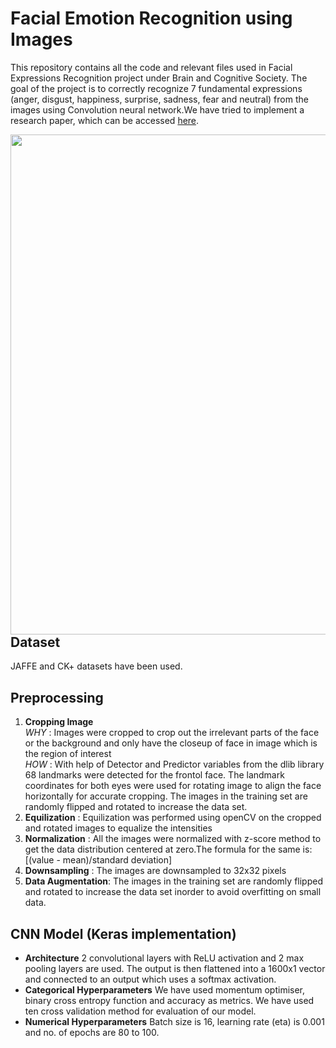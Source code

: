 # Facial Emotion Recognition using Images 
This repository contains all the code and relevant files used in Facial Expressions Recognition project under Brain and Cognitive Society. The goal of the project is to correctly recognize 7 fundamental expressions (anger, disgust, happiness, surprise, sadness, fear and neutral) from the images using Convolution neural network.We have tried to implement a research paper, which can be accessed [here](https://drive.google.com/open?id=1qMUhEFLUEuJlHO5SKjULNYfSS25ZSw4a). 

<img align="right" height="800" src="https://user-images.githubusercontent.com/68155715/87231592-fe4b0080-c3d5-11ea-8dfc-d973a2d8b5ab.jpg">

## Dataset
JAFFE and CK+ datasets have been used.

## Preprocessing

1. **Cropping Image** <br/>
_WHY_ : Images were cropped to crop out the irrelevant parts of the face or the background and only have the closeup of face in image which is the region of interest\
_HOW_ : With help of Detector and Predictor variables from the dlib library 68 landmarks were detected for the frontol face. The landmark coordinates for both eyes were used  for rotating image to align the face horizontally for accurate cropping. The images in the training set are randomly flipped and rotated to increase the data set.
1. **Equilization** : Equilization was performed using openCV on the cropped and rotated images to equalize the intensities
1. **Normalization** : All the images were normalized with z-score method to get the data distribution centered at zero.The formula for the same is:
[(value - mean)/standard deviation]
1. **Downsampling** : The images are downsampled to 32x32 pixels 
1. **Data Augmentation**: The images in the training set are randomly flipped and rotated to increase the data set inorder to avoid overfitting on small data.


## CNN Model (Keras implementation)
* **Architecture** 2 convolutional layers with ReLU activation and 2 max pooling layers are used. The output is then flattened into a 1600x1 vector and connected to an output which uses a softmax activation.
* **Categorical Hyperparameters** We have used momentum optimiser, binary cross entropy function and accuracy as metrics. We have used ten cross validation method for evaluation of our model.
* **Numerical Hyperparameters**
Batch size is 16, learning rate (eta) is 0.001 and no. of epochs are 80 to 100.

